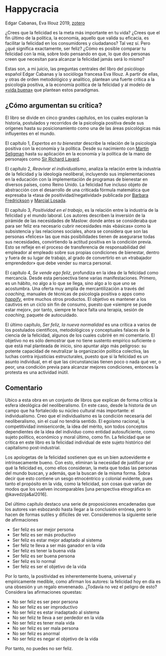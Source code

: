 # Happycracia

Edgar Cabanas, Eva Illouz 2019, [zotero](zotero://select/items/@illouz&cabanas2019)

¿Crees que la felicidad es la meta más importante en tu vida? ¿Crees que el fin último de la política, la economía, aquello que valida su eficacia, es facilitar la felicidad en los consumidores y ciudadanos? Tal vez sí. Pero ¿qué significa exactamente, ser feliz? ¿Cómo es posible comparar tu felicidad con la mía, sobre todo pensando en que, lo que dos personas creen que necesitan para alcanzar la felicidad jamás será lo mismo?

Estas son, a mi juicio, las preguntas centrales del libro del psicólogo español Edgar Cabanas y la socióloga francesa Eva Illouz. A partir de ellas, y otras de orden metodológico y analítico, plantean una fuerte crítica a la psicología positiva, a la economía política de la felicidad y al modelo de [«vida buena»](https://www.edge.org/3rd_culture/seligman04/seligman_index.html) que plantean estos paradigmas.

## ¿Cómo argumentan su crítica?

El libro se divide en cinco grandes capítulos, en los cuales exploran la historia, postulados y recorridos de la psicología positiva desde sus orígenes hasta su posicionamiento como una de las áreas psicológicas más influyentes en el mundo.

El capítulo 1, *Expertos en tu bienestar* describe la relación de la psicología positiva con la economía y la política. Desde su nacimiento con [Martin Seligman](https://es.wikipedia.org/wiki/Martin_Seligman) hasta su aplicación en la economía y la política de la mano de personajes como [Sir Richard Layard](https://en.wikipedia.org/wiki/Richard_Layard,_Baron_Layard).

El capítulo 2, *Reavivar el individualismo*, analiza la relación entre la industria de la felicidad y la ideología neoliberal, incluyendo sus implementaciones en la educación con la implementación de programas de bienestar en diversos países, como Reino Unido. La felicidad fue incluso objeto de abstracción con el desarrollo de una criticada fórmula matemática que expresaba la «tasa de positividad/negatividad» publicada por [Barbara Fredrickson](https://en.wikipedia.org/wiki/Barbara_Fredrickson) y [Marcial Losada](https://en.wikipedia.org/wiki/Marcial_Losada).

El capítulo 3, *Positividad en el trabajo*, es la relación entre la industria de la felicidad y el mundo laboral. Los autores describen la inversión de la pirámide de las necesidades de Maslow: donde antes se consideraba que para ser feliz era necesario cubrir necesidades más «básicas» como la subsistencia y las relaciones sociales, ahora se considera que son las personas «felices» las que más posibilidades tienen de asegurarse todas sus necesidades, convirtiendo la actitud positiva en la condición previa. Esto se refleje en el proceso de transferencia de responsabilidad del empleador al empleado sobre sus propias condiciones de bienestar, dentro y fuera de su lugar de trabajo, al grado de convertirlo en un «trabajador emprendedor» que debe vender su marca personal.

El capítulo 4, *Se vende ego feliz*, profundiza en la idea de la felicidad como mercancía. Desde esta persoectiva tiene varias manifestaciones. Primero, es un hábito, no algo a lo que se llega, sino algo a lo que uno se acostumbra. Una oferta muy amplia de mercantilización a través del *coaching*, manuales de técnicas de psicología positiva o apps como [*happify*](https://www.happify.com/), entre muchos otros productos. El objetivo es mantener a los cautivos en un ciclo sin fin de consumo, puesto que «siempre se puede estar mejor», por tanto, siempre te hace falta una terapia, sesión de *coaching*, paquete de autocuidado.

El último capítulo, *Ser feliz, la nueva normalidad* es una crítica a varios de los postulados científicos, metodológicos y conceptuales falaces de la ciencia de la felicidad, algunos de los cuales cubriré en mi comentario. El objetivo no es sólo demostrar que no tiene sustento empírico suficiente o que está mal planteada de inicio, sino apuntar algo más peligroso: su potente capacidad de neutralizar la organización política colectiva, las luchas contra injusticias estructurales, puesto que si la felicidad es un asunto individual, en el que las circunstancias tienen poco o nada qué ver, o peor, una condición previa para alcanzar mejores condiciones, entonces la protesta es una actividad inútil.

## Comentario

Ubico a esta obra en un conjunto de libros que explican de forma crítica la esfera ideológica del neoliberalismo. En este caso, desde la historia de un campo que ha fortalecido su núcleo cultural más importante: el individualismo. Creo que el individualismo es la condición necesaria del neoliberalismo, sin el cual no tendría sentido. El egoísmo racional, la competitividad inmisericorde, la idea del mérito, son todos conceptos dependientes de la idea del individuo como entidad autosuficiente, como sujeto político, económico y moral último, como fin. La felicidad que se critica en este libro es la felicidad individual de este sujeto histórico del capitalismo post-industrial.

Los apologetas de la felicidad sostienen que es un bien autoevidente e intrínsecamente bueno. Con esto, eliminan la necesidad de justificar por qué la felicidad es, como ellos consideran, la meta que todas las personas del mundo buscan, y además, que la buscan de la misma forma. Sobra decir que esto contiene un sesgo etnocéntrico y colonial evidente, pues tanto el propósito en la vida, como la felicidad, son cosas que varían de modos que los vuelven incomparables [una perspectiva etnográfica en @kavedzija&al2016].

Del último capítulo destaco una serie de proposiciones encadenadas que los autores van esbozando hasta llegar a la conclusión errónea, pero lo hacen de formas sutiles y difíciles de ver. Consideremos la siguiente serie de afirmaciones

* Ser feliz es ser mejor persona
* Ser feliz es ser más productivo
* Ser feliz es estar mejor adaptado al sistema
* Ser feliz te lleva a ser más ganador en la vida
* Ser feliz es tener la buena vida
* Ser feliz es ser buena persona
* Ser feliz es lo normal
* Ser feliz es ser el objetivo de la vida

Por lo tanto, la positividad es inherentemente buena, universal y empíricamente medible, como afirman los autores: la felicidad hoy en día es una obsesión y un regalo envenenado. ¿Todavía no vez el peligro de esto? Considera las afirmaciones opuestas:

* No ser feliz es ser peor persona
* No ser feliz es ser improductivo
* No ser feliz es estar inadaptado al sistema
* No ser feliz te lleva a ser perdedor en la vida
* No ser feliz es tener mala vida
* No ser feliz es ser mala persona
* No ser feliz es anormal
* No ser feliz es negar el objetivo de la vida

Por tanto, no puedes no ser feliz.
